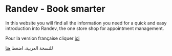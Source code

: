 # Randev - Book smarter 

In this website you will find all the information you need for a quick and easy introduction into Randev, the one store shop for appointment management.

Pour la version française cliquer [ici](/fr/)

للنسخة العربية، اضغط [هنا](/ar/) 


